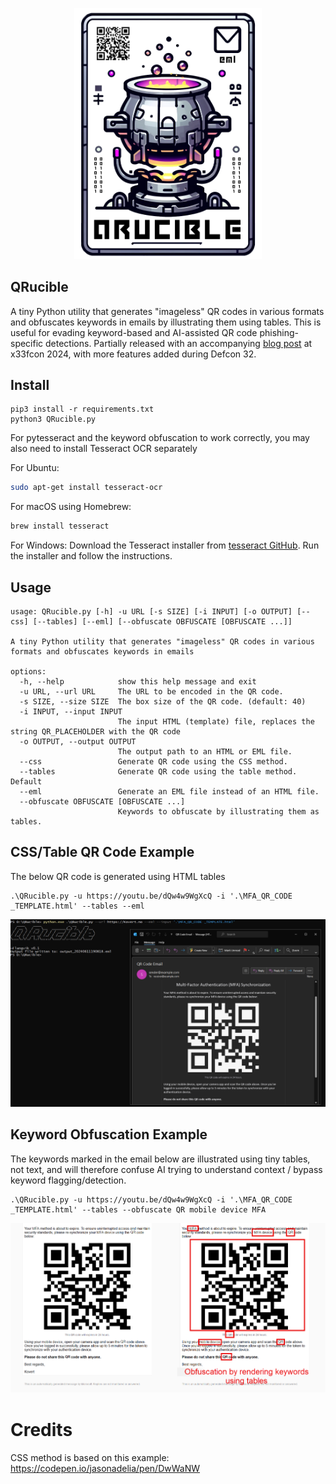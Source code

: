  <p align="center">
 <img src="logo.png" width="300px" alt="QRucible" />
</p>

## QRucible

A tiny Python utility that generates "imageless" QR codes in various formats and obfuscates keywords in emails by illustrating them using tables. This is useful for evading keyword-based and AI-assisted QR code phishing-specific detections. Partially released with an accompanying [blog post](https://flangvik.com/posts/2024-06-13-pixelless-qr-codes-with-qrucible/) at x33fcon 2024, with more features added during Defcon 32.

## Install

```
pip3 install -r requirements.txt
python3 QRucible.py 
```

For pytesseract and the keyword obfuscation to work correctly, you may also need to install Tesseract OCR separately

For Ubuntu:

```sh
sudo apt-get install tesseract-ocr
```

For macOS using Homebrew:
```sh
brew install tesseract
```

For Windows:
Download the Tesseract installer from [tesseract GitHub](https://github.com/UB-Mannheim/tesseract/wiki).
Run the installer and follow the instructions.


## Usage

```
usage: QRucible.py [-h] -u URL [-s SIZE] [-i INPUT] [-o OUTPUT] [--css] [--tables] [--eml] [--obfuscate OBFUSCATE [OBFUSCATE ...]]

A tiny Python utility that generates "imageless" QR codes in various formats and obfuscates keywords in emails

options:
  -h, --help            show this help message and exit
  -u URL, --url URL     The URL to be encoded in the QR code.
  -s SIZE, --size SIZE  The box size of the QR code. (default: 40)
  -i INPUT, --input INPUT
                        The input HTML (template) file, replaces the string QR_PLACEHOLDER with the QR code
  -o OUTPUT, --output OUTPUT
                        The output path to an HTML or EML file.
  --css                 Generate QR code using the CSS method.
  --tables              Generate QR code using the table method. Default
  --eml                 Generate an EML file instead of an HTML file.
  --obfuscate OBFUSCATE [OBFUSCATE ...]
                        Keywords to obfuscate by illustrating them as tables.
```

## CSS/Table QR Code Example
The below QR code is generated using HTML tables
```
.\QRucible.py -u https://youtu.be/dQw4w9WgXcQ -i '.\MFA_QR_CODE _TEMPLATE.html' --tables --eml
```

![QRucible Example](example.png)


## Keyword Obfuscation Example
The keywords marked in the email below are illustrated using tiny tables, not text, and will therefore confuse AI trying to understand context / bypass keyword flagging/detection.
```
.\QRucible.py -u https://youtu.be/dQw4w9WgXcQ -i '.\MFA_QR_CODE _TEMPLATE.html' --tables --obfuscate QR mobile device MFA
```

![QRucible Example](example_keyword.png)
# Credits

CSS method is based on this example: https://codepen.io/jasonadelia/pen/DwWaNW
